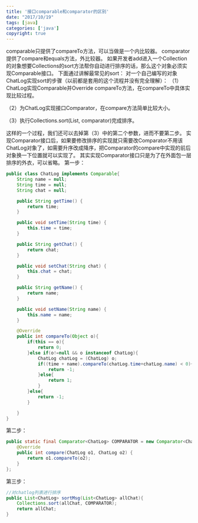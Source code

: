 ```yaml
---
title: '接口comparable和comparator的区别'
date: "2017/10/19"
tags: [java]
categories: ['java']
copyright: true
---
```

comparable只提供了compareTo方法，可以当做是一个内比较器。
comparator提供了compare和equals方法，外比较器。
如果开发者add进入一个Collection的对象想要Collections的sort方法帮你自动进行排序的话，那么这个对象必须实现Comparable接口。
下面通过讲解最常见的sort：
对一个自己编写的对象ChatLog实现sort的步骤（以前都是套用的这个流程并没有完全理解）：
（1）ChatLog实现Comparable并Override compareTo方法，在compareTo中具体实现比较过程。

（2）为ChatLog实现接口Comparator，在compare方法简单比较大小。

（3）执行Collections.sort(List<ChatLog>, comparator)完成排序。

这样的一个过程，我们还可以去掉第（3）中的第二个参数，进而不要第二步。
实现Comparator接口后，如果要修改排序的实现就只需要改Comparator不用该ChatLog对象了，如需要升序改成降序，把Comparator的compare中实现的前后对象换一下位置就可以实现了。
其实实现Comparator接口只是为了在外面包一层排序的外衣，可以省略。
第一步：
```java
public class ChatLog implements Comparable{
    String name = null;
    String time = null;
    String chat = null;

    public String getTime() {
        return time;
    }

    public void setTime(String time) {
        this.time = time;
    }

    public String getChat() {
        return chat;
    }

    public void setChat(String chat) {
        this.chat = chat;
    }

    public String getName() {
        return name;
    }

    public void setName(String name) {
        this.name = name;
    }

    @Override
    public int compareTo(Object o){
        if(this == o){
            return 0;
        }else if(o!=null && o instanceof ChatLog){
            ChatLog chatLog = (ChatLog) o;
            if((time + name).compareTo(chatLog.time+chatLog.name) < 0){
                return -1;
            }else{
                return 1;
            }
        }else{
            return -1;
        }

    }
}
```
第二步：
```java
public static final Comparator<ChatLog> COMPARATOR = new Comparator<ChatLog>() {
    @Override
    public int compare(ChatLog o1, ChatLog o2) {
        return o1.compareTo(o2);
    }
};
```

第三步：
```java
//对chatlog列表进行排序
public List<ChatLog> sortMsg(List<ChatLog> allChat){
    Collections.sort(allChat, COMPARATOR);
    return allChat;
}
```
